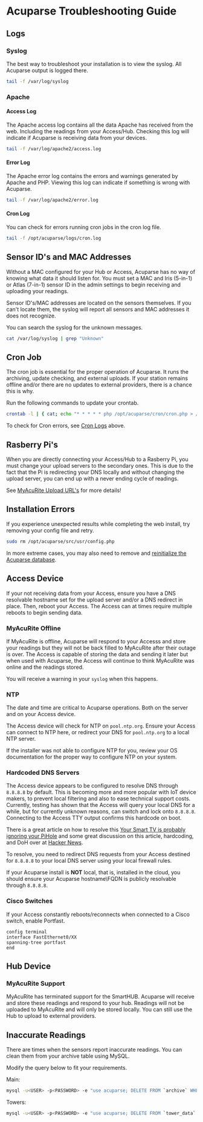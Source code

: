 # Acuparse Troubleshooting Guide

## Logs

### Syslog

The best way to troubleshoot your installation is to view the syslog. All Acuparse output is logged there.

```bash
tail -f /var/log/syslog
```

### Apache

#### Access Log

The Apache access log contains all the data Apache has received from the web. Including the readings from your Access/Hub.
Checking this log will indicate if Acuparse is receiving data from your devices.

```bash
tail -f /var/log/apache2/access.log
```

#### Error Log

The Apache error log contains the errors and warnings generated by Apache and PHP.
Viewing this log can indicate if something is wrong with Acuparse.

```bash
tail -f /var/log/apache2/error.log
```

#### Cron Log

You can check for errors running cron jobs in the cron log file.

```bash
tail -f /opt/acuparse/logs/cron.log
```

## Sensor ID's and MAC Addresses

Without a MAC configured for your Hub or Access, Acuparse has no way of knowing what data it should listen for. You must
set a MAC and Iris (5-in-1) or Atlas (7-in-1) sensor ID in the admin settings to begin receiving and uploading your readings.

Sensor ID's/MAC addresses are located on the sensors themselves. If you can't locate them, the syslog will report all
sensors and MAC addresses it does not recognize.

You can search the syslog for the unknown messages.

```bash
cat /var/log/syslog | grep "Unknown"
```

## Cron Job

The cron job is essential for the proper operation of Acuparse. It runs the archiving, update checking, and external uploads.
If your station remains offline and/or there are no updates to external providers, there is a chance this is why.

Run the following commands to update your crontab.

```bash
crontab -l | { cat; echo "* * * * * php /opt/acuparse/cron/cron.php > /opt/acuparse/logs/cron.log 2>&1"; } | crontab -
```

To check for Cron errors, see [Cron Logs](#cron-log) above.

## Rasberry Pi's

When you are directly connecting your Access/Hub to a Rasberry Pi, you must change your upload servers to the secondary
ones. This is due to the fact that the Pi is redirecting your DNS locally and without changing the upload server, you can
end up with a never ending cycle of readings.

See [MyAcuRite Upload URL's](https://docs.acuparse.com/DNS/#myacurite-upload-urls) for more details!

## Installation Errors

If you experience unexpected results while completing the web install, try removing your config file and retry.

```bash
sudo rm /opt/acuparse/src/usr/config.php
```

In more extreme cases, you may also need to remove and [reinitialize the Acuparse database](https://docs.acuparse.com/INSTALL/#setup-database).

## Access Device

If your not receiving data from your Access, ensure you have a DNS resolvable hostname set for the upload server and/or
a DNS redirect in place. Then, reboot your Access. The Access can at times require multiple reboots to begin sending data.

### MyAcuRite Offline

If MyAcuRite is offline, Acuparse will respond to your Accesss and store your readings but they will not be back filled
to MyAcuRite after their outage is over. The Access is capable of storing the data and sending it later but when used
with Acuparse, the Access will continue to think MyAcuRite was online and the readings stored.

You will receive a warning in your `syslog` when this happens.

### NTP

The date and time are critical to Acuparse operations. Both on the server and on your Access device.

The Access device will check for NTP on `pool.ntp.org`. Ensure your Access can connect to NTP here, or redirect your DNS
for `pool.ntp.org` to a local NTP server.

If the installer was not able to configure NTP for you, review your OS documentation for the proper way to configure NTP
on your system.

### Hardcoded DNS Servers

The Access device appears to be configured to resolve DNS through `8.8.8.8` by default. This is becoming more and more
popular with IoT device makers, to prevent local filtering and also to ease technical support costs.
Currently, testing has shown that the Access will query your local DNS for a while, but for currently unknown reasons,
can switch and lock onto `8.8.8.8`. Connecting to the Access TTY output confirms this hardcode on boot.

There is a great article on how to resolve this [Your Smart TV is probably ignoring your PiHole](https://labzilla.io/blog/force-dns-pihole)
and some great discussion on this article, hardcoding, and DoH over at [Hacker News](https://news.ycombinator.com/item?id=25313776).

To resolve, you need to redirect DNS requests from your Access destined for `8.8.8.8` to your local DNS server
using your local firewall rules.

If your Acuparse install is **NOT** local, that is, installed in the cloud, you should ensure your Acuparse hostname\FQDN
is publicly resolvable through `8.8.8.8`.

### Cisco Switches

If your Access constantly reboots/reconnects when connected to a Cisco switch, enable Portfast.

```text
config terminal
interface FastEthernet0/XX
spanning-tree portfast
end
```

## Hub Device

### MyAcuRite Support

MyAcuRite has terminated support for the SmartHUB. Acuparse will receive and store these readings and respond to your hub.
Readings will not be uploaded to MyAcuRite and will only be stored locally. You can still use the Hub to upload to external
providers.

## Inaccurate Readings

There are times when the sensors report inaccurate readings. You can clean them from your archive table using MySQL.

Modify the query below to fit your requirements.

Main:

```bash
mysql -u<USER> -p<PASSWORD> -e "use acuparse; DELETE FROM `archive` WHERE `tempF`='-40' AND (`relH`='0' OR `relH`='1');
```

Towers:

```bash
mysql -u<USER> -p<PASSWORD> -e "use acuparse; DELETE FROM `tower_data` WHERE `sensor`='<SENSOR_ID>' AND `tempF`='-40' AND (`relH`='0' OR `relH`='1');
```
